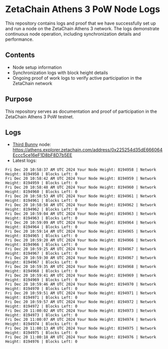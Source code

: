 # ZetaChain Athens 3 PoW Node Logs
This repository contains logs and proof that we have successfully set up and run a node on the ZetaChain Athens 3 network. The logs demonstrate continuous node operation, including synchronization details and performance.

## Contents
- Node setup information
- Synchronization logs with block height details
- Ongoing proof of work logs to verify active participation in the ZetaChain network

## Purpose
This repository serves as documentation and proof of participation in the ZetaChain Athens 3 PoW testnet.

## Logs

- [Third Bunny](https://thirdbunny.xyz/) node: https://athens.explorer.zetachain.com/address/0x225254d35dE666064Eccc5ce16eF1D8bF8D7b5EE
- Latest logs:
```
Fri Dec 20 10:58:37 AM UTC 2024 Your Node Height: 8194958 | Network Height: 8194958 | Blocks Left: 0
Fri Dec 20 10:58:42 AM UTC 2024 Your Node Height: 8194959 | Network Height: 8194959 | Blocks Left: 0
Fri Dec 20 10:58:48 AM UTC 2024 Your Node Height: 8194960 | Network Height: 8194960 | Blocks Left: 0
Fri Dec 20 10:58:53 AM UTC 2024 Your Node Height: 8194961 | Network Height: 8194961 | Blocks Left: 0
Fri Dec 20 10:58:58 AM UTC 2024 Your Node Height: 8194962 | Network Height: 8194962 | Blocks Left: 0
Fri Dec 20 10:59:04 AM UTC 2024 Your Node Height: 8194963 | Network Height: 8194963 | Blocks Left: 0
Fri Dec 20 10:59:09 AM UTC 2024 Your Node Height: 8194964 | Network Height: 8194964 | Blocks Left: 0
Fri Dec 20 10:59:14 AM UTC 2024 Your Node Height: 8194965 | Network Height: 8194965 | Blocks Left: 0
Fri Dec 20 10:59:20 AM UTC 2024 Your Node Height: 8194966 | Network Height: 8194966 | Blocks Left: 0
Fri Dec 20 10:59:25 AM UTC 2024 Your Node Height: 8194967 | Network Height: 8194967 | Blocks Left: 0
Fri Dec 20 10:59:30 AM UTC 2024 Your Node Height: 8194967 | Network Height: 8194967 | Blocks Left: 0
Fri Dec 20 10:59:35 AM UTC 2024 Your Node Height: 8194968 | Network Height: 8194968 | Blocks Left: 0
Fri Dec 20 10:59:41 AM UTC 2024 Your Node Height: 8194969 | Network Height: 8194969 | Blocks Left: 0
Fri Dec 20 10:59:46 AM UTC 2024 Your Node Height: 8194970 | Network Height: 8194970 | Blocks Left: 0
Fri Dec 20 10:59:51 AM UTC 2024 Your Node Height: 8194971 | Network Height: 8194971 | Blocks Left: 0
Fri Dec 20 10:59:57 AM UTC 2024 Your Node Height: 8194972 | Network Height: 8194972 | Blocks Left: 0
Fri Dec 20 11:00:02 AM UTC 2024 Your Node Height: 8194973 | Network Height: 8194973 | Blocks Left: 0
Fri Dec 20 11:00:07 AM UTC 2024 Your Node Height: 8194974 | Network Height: 8194974 | Blocks Left: 0
Fri Dec 20 11:00:13 AM UTC 2024 Your Node Height: 8194975 | Network Height: 8194975 | Blocks Left: 0
Fri Dec 20 11:00:18 AM UTC 2024 Your Node Height: 8194976 | Network Height: 8194976 | Blocks Left: 0
```

